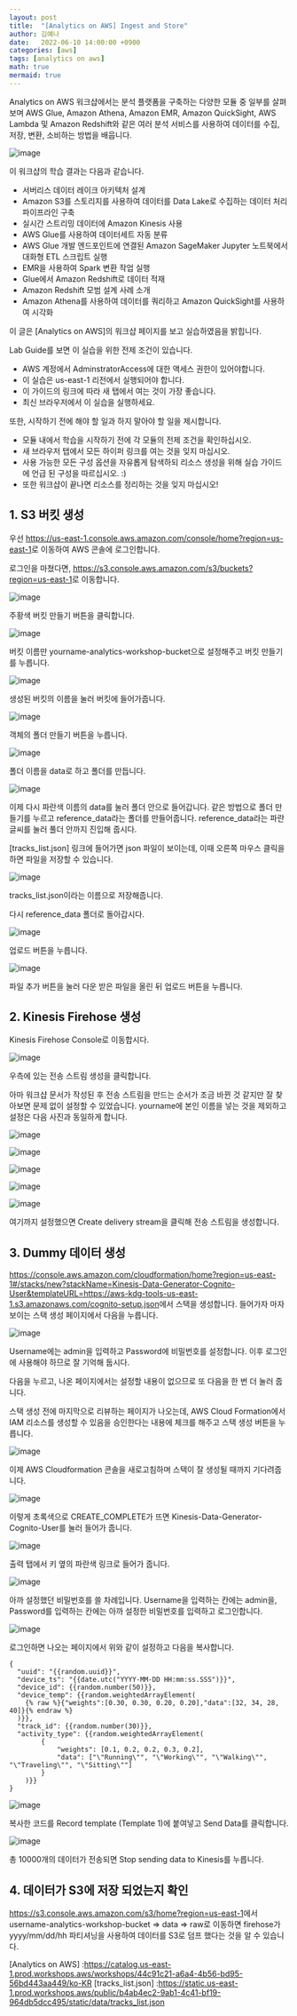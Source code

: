 ```yaml
---
layout: post
title:  "[Analytics on AWS] Ingest and Store"
author: 김예나
date:   2022-06-10 14:00:00 +0900
categories: [aws]
tags: [analytics on aws]
math: true
mermaid: true
---
```



Analytics on AWS 워크샵에서는 분석 플랫폼을 구축하는 다양한 모듈 중 일부를 살펴보며 AWS Glue, Amazon Athena, Amazon EMR, Amazon QuickSight, AWS Lambda 및 Amazon Redshift와 같은 여러 분석 서비스를 사용하여 데이터를 수집, 저장, 변환, 소비하는 방법을 배웁니다.


![image](https://user-images.githubusercontent.com/80688900/172995362-cf57c48f-da6a-4a29-8873-9066d356fbaa.png)


이 워크샵의 학습 결과는 다음과 같습니다.


- 서버리스 데이터 레이크 아키텍처 설계
- Amazon S3를 스토리지를 사용하여 데이터를 Data Lake로 수집하는 데이터 처리 파이프라인 구축
- 실시간 스트리밍 데이터에 Amazon Kinesis 사용
- AWS Glue를 사용하여 데이터세트 자동 분류
- AWS Glue 개발 엔드포인트에 연결된 Amazon SageMaker Jupyter 노트북에서 대화형 ETL 스크립트 실행
- EMR을 사용하여 Spark 변환 작업 실행
- Glue에서 Amazon Redshift로 데이터 적재
- Amazon Redshift 모범 설계 사례 소개
- Amazon Athena를 사용하여 데이터를 쿼리하고 Amazon QuickSight를 사용하여 시각화


이 글은 [Analytics on AWS]의 워크샵 페이지를 보고 실습하였음을 밝힙니다.


Lab Guide를 보면 이 실습을 위한 전제 조건이 있습니다.


- AWS 계정에서 AdminstratorAccess에 대한 액세스 권한이 있어야합니다.
- 이 실습은 us-east-1 리전에서 실행되어야 합니다.
- 이 가이드의 링크에 따라 새 탭에서 여는 것이 가장 좋습니다.
- 최신 브라우저에서 이 실습을 실행하세요.


또한, 시작하기 전에 해야 할 일과 하지 말아야 할 일을 제시합니다.


- 모듈 내에서 학습을 시작하기 전에 각 모듈의 전제 조건을 확인하십시오.
- 새 브라우저 탭에서 모든 하이퍼 링크를 여는 것을 잊지 마십시오.
- 사용 가능한 모든 구성 옵션을 자유롭게 탐색하되 리소스 생성을 위해 실습 가이드에 언급 된 구성을 따르십시오. :)
- 또한 워크샵이 끝나면 리소스를 정리하는 것을 잊지 마십시오!


## 1\. S3 버킷 생성


우선 <https://us-east-1.console.aws.amazon.com/console/home?region=us-east-1>로 이동하여 AWS 콘솔에 로그인합니다.


로그인을 마쳤다면, <https://s3.console.aws.amazon.com/s3/buckets?region=us-east-1>로 이동합니다.


![image](https://user-images.githubusercontent.com/80688900/172997292-7c89c692-fa27-4b87-87cc-330d1ca85fbb.png)


주황색 버킷 만들기 버튼을 클릭합니다.


![image](https://user-images.githubusercontent.com/80688900/172997559-24a82377-94a7-41c6-ae58-e601542807f9.png)


버킷 이름만 yourname-analytics-workshop-bucket으로 설정해주고 버킷 만들기를 누릅니다.


![image](https://user-images.githubusercontent.com/80688900/172997775-ecc4265b-fec6-4bc6-96a9-67f127c36352.png)


생성된 버킷의 이름을 눌러 버킷에 들어가줍니다.


![image](https://user-images.githubusercontent.com/80688900/172997927-71be7697-6d36-4915-8e24-05a77f87ce2a.png)


객체의 폴더 만들기 버튼을 누릅니다.


![image](https://user-images.githubusercontent.com/80688900/172998017-1d632a8f-96e3-4c72-b43a-763b176bc7dd.png)


폴더 이름을 data로 하고 폴더를 만듭니다.


![image](https://user-images.githubusercontent.com/80688900/172998110-634ace5f-4e38-4290-95f9-32addc08ee09.png)


이제 다시 파란색 이름의 data를 눌러 폴더 안으로 들어갑니다. 같은 방법으로 폴더 만들기를 누르고 reference_data라는 폴더를 만들어줍니다. reference_data라는 파란 글씨를 눌러 풀더 안까지 진입해 줍시다.


[tracks_list.json] 링크에 들어가면 json 파일이 보이는데, 이때 오른쪽 마우스 클릭을 하면 파일을 저장할 수 있습니다.


![image](https://user-images.githubusercontent.com/80688900/172998722-3342ef25-6487-4b85-921c-304ca9c4bf83.png)


tracks_list.json이라는 이름으로 저장해줍니다.


다시 reference_data 폴더로 돌아갑시다.


![image](https://user-images.githubusercontent.com/80688900/172998826-d8561774-8448-4db3-9afe-eecf682d4038.png)


업로드 버튼을 누릅니다.


![image](https://user-images.githubusercontent.com/80688900/172999001-7e46225d-237b-4bba-aeb1-937ba28d2adc.png)


파일 추가 버튼을 눌러 다운 받은 파일을 올린 뒤 업로드 버튼을 누릅니다.


## 2\. Kinesis Firehose 생성


Kinesis Firehose Console로 이동합시다.


![image](https://user-images.githubusercontent.com/80688900/172999368-ecd9938f-4692-4036-a755-89f678920a7b.png)


우측에 있는 전송 스트림 생성을 클릭합니다.


아마 워크샵 문서가 작성된 후 전송 스트림을 만드는 순서가 조금 바뀐 것 같지만 잘 찾아보면 문제 없이 설정할 수 있었습니다. yourname에 본인 이름을 넣는 것을 제외하고 설정은 다음 사진과 동일하게 합니다.


![image](https://user-images.githubusercontent.com/80688900/173000606-35424b07-90f7-41ca-838c-57f9efd0f16c.png)


![image](https://user-images.githubusercontent.com/80688900/173000657-09d1ca66-e662-4a1f-bcab-a1939640056b.png)


![image](https://user-images.githubusercontent.com/80688900/173000801-97e3c346-aa94-4014-8002-ac2d0bf315a3.png)


![image](https://user-images.githubusercontent.com/80688900/173000849-394902f3-2f28-4581-a5cc-612b668b8baa.png)


![image](https://user-images.githubusercontent.com/80688900/173000886-6239c478-471d-4062-894b-d81931b2239f.png)


여기까지 설정했으면 Create delivery stream을 클릭해 전송 스트림을 생성합니다.


## 3\. Dummy 데이터 생성


<https://console.aws.amazon.com/cloudformation/home?region=us-east-1#/stacks/new?stackName=Kinesis-Data-Generator-Cognito-User&templateURL=https://aws-kdg-tools-us-east-1.s3.amazonaws.com/cognito-setup.json>에서 스택을 생성합니다. 들어가자 마자 보이는 스택 생성 페이지에서 다음을 누릅니다.


![image](https://user-images.githubusercontent.com/80688900/173001651-048717c3-d8b4-4ebe-8b54-b6cc6676cd2a.png)


Username에는 admin을 입력하고 Password에 비밀번호를 설정합니다. 이후 로그인에 사용해야 하므로 잘 기억해 둡시다.


다음을 누르고, 나온 페이지에서는 설정할 내용이 없으므로 또 다음을 한 번 더 눌러 줍니다.


스택 생성 전에 마지막으로 리뷰하는 페이지가 나오는데, AWS Cloud Formation에서 IAM 리소스를 생성할 수 있음을 승인한다는 내용에 체크를 해주고 스택 생성 버튼을 누릅니다.


![image](https://user-images.githubusercontent.com/80688900/173002362-0342487f-f1c8-4128-9030-378309235fd5.png)


이제 AWS Cloudformation 콘솔을 새로고침하며 스택이 잘 생성될 때까지 기다려줍니다.


![image](https://user-images.githubusercontent.com/80688900/173002770-dbced70a-60c1-40f6-86be-0b4808449d20.png)


이렇게 초록색으로 CREATE_COMPLETE가 뜨면 Kinesis-Data-Generator-Cognito-User를 눌러 들어가 줍니다.


![image](https://user-images.githubusercontent.com/80688900/173002991-2cf41f04-1b57-42a4-baf6-8503900a20bc.png)


출력 탭에서 키 옆의 파란색 링크로 들어가 줍니다.


![image](https://user-images.githubusercontent.com/80688900/173003122-a90d2b85-5c59-4a48-a576-931bdc833e91.png)


아까 설정했던 비밀번호를 쓸 차례입니다. Username을 입력하는 칸에는 admin을, Password를 입력하는 칸에는 아까 설정한 비밀번호를 입력하고 로그인합니다.


![image](https://user-images.githubusercontent.com/80688900/173006747-2116674f-7957-4b15-b38e-0baec9813a61.png)


로그인하면 나오는 페이지에서 위와 같이 설정하고 다음을 복사합니다.


```
{
  "uuid": "{{random.uuid}}",
  "device_ts": "{{date.utc("YYYY-MM-DD HH:mm:ss.SSS")}}",
  "device_id": {{random.number(50)}},
  "device_temp": {{random.weightedArrayElement(
    {% raw %}{"weights":[0.30, 0.30, 0.20, 0.20],"data":[32, 34, 28, 40]}{% endraw %}
  )}},
  "track_id": {{random.number(30)}},  
  "activity_type": {{random.weightedArrayElement(
        {
            "weights": [0.1, 0.2, 0.2, 0.3, 0.2],
            "data": ["\"Running\"", "\"Working\"", "\"Walking\"", "\"Traveling\"", "\"Sitting\""]
        }
    )}}
}
```


![image](https://user-images.githubusercontent.com/80688900/173006938-adddcfe8-1177-4d60-a893-d7f950a71d4b.png)


복사한 코드를 Record template (Template 1)에 붙여넣고 Send Data를 클릭합니다.


![image](https://user-images.githubusercontent.com/80688900/173007097-68eb5bfe-be24-4612-a341-862d80f1c955.png)


총 10000개의 데이터가 전송되면 Stop sending data to Kinesis를 누릅니다.


## 4\. 데이터가 S3에 저장 되었는지 확인


<https://s3.console.aws.amazon.com/s3/home?region=us-east-1>에서 username-analytics-workshop-bucket => data => raw로 이동하면 firehose가 yyyy/mm/dd/hh 파티셔닝을 사용하여 데이터를 S3로 덤프 했다는 것을 알 수 있습니다.


[Analytics on AWS] :https://catalog.us-east-1.prod.workshops.aws/workshops/44c91c21-a6a4-4b56-bd95-56bd443aa449/ko-KR
[tracks_list.json] :https://static.us-east-1.prod.workshops.aws/public/b4ab4ec2-9ab1-4c41-bf19-964db5dcc495/static/data/tracks_list.json